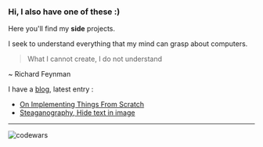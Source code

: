 ### Hi, I also have one of these :)

Here you'll find my **side** projects.

I seek to understand everything that my mind can grasp about computers.

> What I cannot create, I do not understand

~ Richard Feynman

I have a [blog](http://jnjenga.com/articles), latest entry :

- [On Implementing Things From Scratch](https://jnjenga.com/articles/on-implementing-things-from-scratch/)
- [Steaganography, Hide text in image](https://jnjenga.com/articles/steganography-hide-text-in-image/)

---
![codewars](https://www.codewars.com/users/JNjenga/badges/large)
